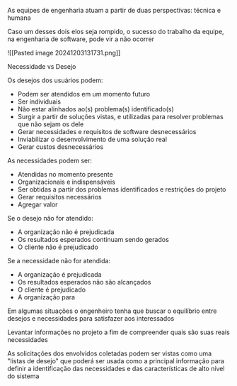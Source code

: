 
As equipes de engenharia atuam a partir de duas perspectivas: técnica e humana 

Caso um desses dois elos seja rompido, o sucesso do trabalho da equipe, na engenharia de software, pode vir a não ocorrer

![[Pasted image 20241203131731.png]]


Necessidade vs Desejo

Os desejos dos usuários podem:
- Podem ser atendidos em um momento futuro
- Ser individuais
- Não estar alinhados ao(s) problema(s) identificado(s)
- Surgir a partir de soluções vistas, e utilizadas para resolver problemas que não sejam os dele
- Gerar necessidades e requisitos de software desnecessários
- Inviabilizar o desenvolvimento de uma solução real
- Gerar custos desnecessários

As necessidades podem ser:
- Atendidas no momento presente
- Organizacionais e indispensáveis
- Ser obtidas a partir dos problemas identificados e restrições do projeto
- Gerar requisitos necessários
- Agregar valor

Se o desejo não for atendido: 
- A organização não é prejudicada
- Os resultados esperados continuam sendo gerados
- O cliente não é prejudicado

Se a necessidade não for atendida:
- A organização é prejudicada
- Os resultados esperados não são alcançados
- O cliente é prejudicado
- A organização para

Em algumas situações o engenheiro tenha que buscar o equilíbrio entre desejos e necessidades para satisfazer aos interessados

Levantar informações no projeto a fim de compreender quais são suas reais necessidades

As solicitações dos envolvidos coletadas podem ser vistas como uma "listas de desejo" que poderá ser usada como a principal informação para definir a identificação das necessidades e das características de alto nível do sistema

